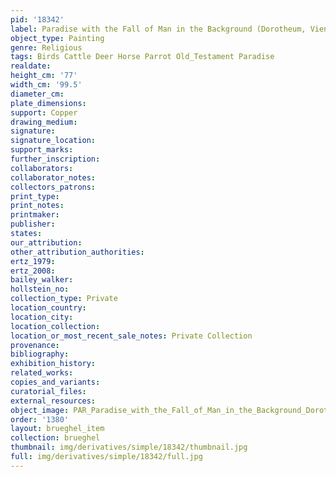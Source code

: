 ```yaml
---
pid: '18342'
label: Paradise with the Fall of Man in the Background (Dorotheum, Vienna)
object_type: Painting
genre: Religious
tags: Birds Cattle Deer Horse Parrot Old_Testament Paradise
realdate: 
height_cm: '77'
width_cm: '99.5'
diameter_cm: 
plate_dimensions: 
support: Copper
drawing_medium: 
signature: 
signature_location: 
support_marks: 
further_inscription: 
collaborators: 
collaborator_notes: 
collectors_patrons: 
print_type: 
print_notes: 
printmaker: 
publisher: 
states: 
our_attribution: 
other_attribution_authorities: 
ertz_1979: 
ertz_2008: 
bailey_walker: 
hollstein_no: 
collection_type: Private
location_country: 
location_city: 
location_collection: 
location_or_most_recent_sale_notes: Private Collection
provenance: 
bibliography: 
exhibition_history: 
related_works: 
copies_and_variants: 
curatorial_files: 
external_resources: 
object_image: PAR_Paradise_with_the_Fall_of_Man_in_the_Background_Dorotheum_Vienna.jpg
order: '1380'
layout: brueghel_item
collection: brueghel
thumbnail: img/derivatives/simple/18342/thumbnail.jpg
full: img/derivatives/simple/18342/full.jpg
---
```

